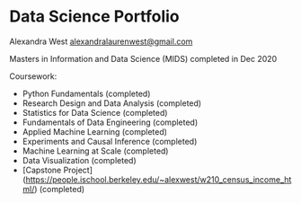 # Data Science Portfolio

Alexandra West
alexandralaurenwest@gmail.com

Masters in Information and Data Science (MIDS) completed in Dec 2020

Coursework:
- Python Fundamentals (completed)
- Research Design and Data Analysis (completed)
- Statistics for Data Science (completed)
- Fundamentals of Data Engineering (completed)
- Applied Machine Learning (completed)
- Experiments and Causal Inference (completed)
- Machine Learning at Scale (completed)
- Data Visualization (completed)
- [Capstone Project] (https://people.ischool.berkeley.edu/~alexwest/w210_census_income_html/) (completed)
